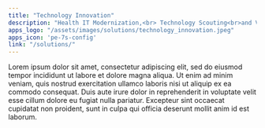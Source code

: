 ```yaml
---
title: "Technology Innovation"
description: "Health IT Modernization,<br> Technology Scouting<br>and Value Chain Analysis"
apps_logo: "/assets/images/solutions/technology_innovation.jpeg"
apps_icon: 'pe-7s-config'
link: "/solutions/"
---
```


Lorem ipsum dolor sit amet, consectetur adipiscing elit, sed do eiusmod tempor incididunt ut labore et dolore magna aliqua. Ut enim ad minim veniam, quis nostrud exercitation ullamco laboris nisi ut aliquip ex ea commodo consequat. Duis aute irure dolor in reprehenderit in voluptate velit esse cillum dolore eu fugiat nulla pariatur. Excepteur sint occaecat cupidatat non proident, sunt in culpa qui officia deserunt mollit anim id est laborum.
